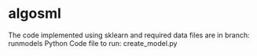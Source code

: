 # algosml
The code implemented using sklearn and required data files are in branch: runmodels
Python Code file to run: create_model.py

